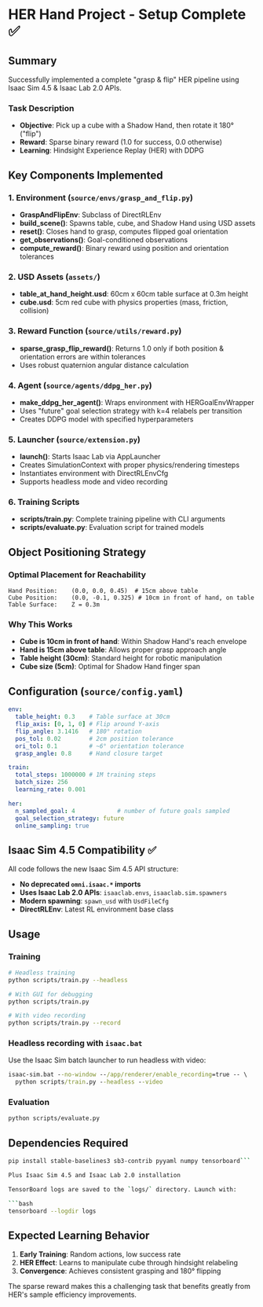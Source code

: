 # HER Hand Project - Setup Complete ✅

## Summary

Successfully implemented a complete "grasp & flip" HER pipeline using Isaac Sim 4.5 & Isaac Lab 2.0 APIs.

### Task Description
- **Objective**: Pick up a cube with a Shadow Hand, then rotate it 180° ("flip")
- **Reward**: Sparse binary reward (1.0 for success, 0.0 otherwise)
- **Learning**: Hindsight Experience Replay (HER) with DDPG

## Key Components Implemented

### 1. Environment (`source/envs/grasp_and_flip.py`)
- **GraspAndFlipEnv**: Subclass of DirectRLEnv
- **build_scene()**: Spawns table, cube, and Shadow Hand using USD assets
- **reset()**: Closes hand to grasp, computes flipped goal orientation
- **get_observations()**: Goal-conditioned observations
- **compute_reward()**: Binary reward using position and orientation tolerances

### 2. USD Assets (`assets/`)
- **table_at_hand_height.usd**: 60cm x 60cm table surface at 0.3m height
- **cube.usd**: 5cm red cube with physics properties (mass, friction, collision)

### 3. Reward Function (`source/utils/reward.py`)
- **sparse_grasp_flip_reward()**: Returns 1.0 only if both position & orientation errors are within tolerances
- Uses robust quaternion angular distance calculation

### 4. Agent (`source/agents/ddpg_her.py`)
- **make_ddpg_her_agent()**: Wraps environment with HERGoalEnvWrapper
- Uses "future" goal selection strategy with k=4 relabels per transition
- Creates DDPG model with specified hyperparameters

### 5. Launcher (`source/extension.py`)
- **launch()**: Starts Isaac Lab via AppLauncher
- Creates SimulationContext with proper physics/rendering timesteps
- Instantiates environment with DirectRLEnvCfg
- Supports headless mode and video recording

### 6. Training Scripts
- **scripts/train.py**: Complete training pipeline with CLI arguments
- **scripts/evaluate.py**: Evaluation script for trained models

## Object Positioning Strategy

### Optimal Placement for Reachability
```
Hand Position:    (0.0, 0.0, 0.45)  # 15cm above table
Cube Position:    (0.0, -0.1, 0.325) # 10cm in front of hand, on table
Table Surface:    Z = 0.3m
```

### Why This Works
- **Cube is 10cm in front of hand**: Within Shadow Hand's reach envelope
- **Hand is 15cm above table**: Allows proper grasp approach angle
- **Table height (30cm)**: Standard height for robotic manipulation
- **Cube size (5cm)**: Optimal for Shadow Hand finger span

## Configuration (`source/config.yaml`)

```yaml
env:
  table_height: 0.3    # Table surface at 30cm
  flip_axis: [0, 1, 0] # Flip around Y-axis
  flip_angle: 3.1416   # 180° rotation
  pos_tol: 0.02        # 2cm position tolerance
  ori_tol: 0.1         # ~6° orientation tolerance
  grasp_angle: 0.8     # Hand closure target

train:
  total_steps: 1000000 # 1M training steps
  batch_size: 256
  learning_rate: 0.001

her:
  n_sampled_goal: 4            # number of future goals sampled
  goal_selection_strategy: future
  online_sampling: true
```

## Isaac Sim 4.5 Compatibility ✅

All code follows the new Isaac Sim 4.5 API structure:
- **No deprecated `omni.isaac.*` imports**
- **Uses Isaac Lab 2.0 APIs**: `isaaclab.envs`, `isaaclab.sim.spawners`
- **Modern spawning**: `spawn_usd` with `UsdFileCfg`
- **DirectRLEnv**: Latest RL environment base class

## Usage

### Training
```bash
# Headless training
python scripts/train.py --headless

# With GUI for debugging
python scripts/train.py

# With video recording
python scripts/train.py --record
```

### Headless recording with `isaac.bat`
Use the Isaac Sim batch launcher to run headless with video:

```cmd
isaac-sim.bat --no-window --/app/renderer/enable_recording=true -- \ 
  python scripts/train.py --headless --video


```

### Evaluation
```bash
python scripts/evaluate.py
```

## Dependencies Required

```bash
pip install stable-baselines3 sb3-contrib pyyaml numpy tensorboard```

Plus Isaac Sim 4.5 and Isaac Lab 2.0 installation

TensorBoard logs are saved to the `logs/` directory. Launch with:

```bash
tensorboard --logdir logs
```

## Expected Learning Behavior

1. **Early Training**: Random actions, low success rate
2. **HER Effect**: Learns to manipulate cube through hindsight relabeling
3. **Convergence**: Achieves consistent grasping and 180° flipping

The sparse reward makes this a challenging task that benefits greatly from HER's sample efficiency improvements.

